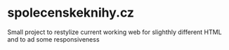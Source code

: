 # spolecenskeknihy.cz
Small project to restylize current working web for slighthly different HTML and to ad some responsiveness
